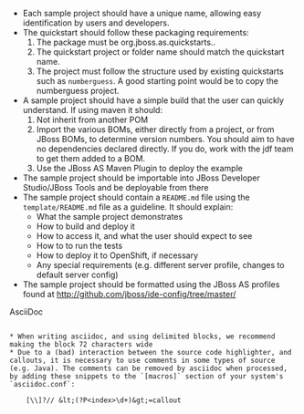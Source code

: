---
---

* Each sample project should have a unique name, allowing easy identification by users and developers.
* The quickstart should follow these packaging requirements:
  1. The package must be org.jboss.as.quickstarts.<quickstart-name>.
  2. The quickstart project or folder name should match the quickstart name.
  3. The project must follow the structure used by existing quickstarts such as `numberguess`. A good starting point would be to copy the numberguess project.
* A sample project should have a simple build that the user can quickly understand. If using maven it should:
  1. Not inherit from another POM
  2. Import the various BOMs, either directly from a project, or from JBoss BOMs, to determine version numbers. You should aim to have no dependencies declared directly. If you do, work with the jdf team to get them added to a BOM.
  3. Use the JBoss AS Maven Plugin to deploy the example
* The sample project should be importable into JBoss Developer Studio/JBoss Tools and be deployable from there
* The sample project should contain a `README.md` file using the `template/README.md` file as a guideline. It should explain:
   * What the sample project demonstrates
   * How to build and deploy it
   * How to access it, and what the user should expect to see
   * How to to run the tests
   * How to deploy it to OpenShift, if necessary
   * Any special requirements (e.g. different server profile, changes to default server config)
* The sample project should be formatted using the JBoss AS profiles found at <http://github.com/jboss/ide-config/tree/master/>

AsciiDoc
~~~~~~~~

* When writing asciidoc, and using delimited blocks, we recommend making the block 72 characters wide
* Due to a (bad) interaction between the source code highlighter, and callouts, it is necessary to use comments in some types of source (e.g. Java). The comments can be removed by asciidoc when processed, by adding these snippets to the `[macros]` section of your system's `asciidoc.conf`:

    [\\]?// &lt;(?P<index>\d+)&gt;=callout

